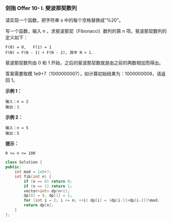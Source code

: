 ### 剑指 Offer 10- I. 斐波那契数列
请实现一个函数，把字符串 s 中的每个空格替换成"%20"。

写一个函数，输入 n ，求斐波那契（Fibonacci）数列的第 n 项。斐波那契数列的定义如下：

```
F(0) = 0,   F(1) = 1
F(N) = F(N - 1) + F(N - 2), 其中 N > 1.
```

斐波那契数列由 0 和 1 开始，之后的斐波那契数就是由之前的两数相加而得出。

答案需要取模 1e9+7（1000000007），如计算初始结果为：1000000008，请返回 1。


**示例 1：**
```
输入：n = 2
输出：1
```

**示例 2：**
```
输入：n = 5
输出：5
```

**提示：**

`0 <= n <= 100`

```cpp
class Solution {
public:
    int mod = 1e9+7;
    int fib(int n) {
        if (n == 0) return 0;
        if (n == 1) return 1;
        vector<int> dp(n+1);
        dp[0] = 0, dp[1] = 1;
        for (int i = 2; i <= n; ++i) dp[i] = (dp[i-1]+dp[i-2])%mod;
        return dp[n];
    }
};
```
